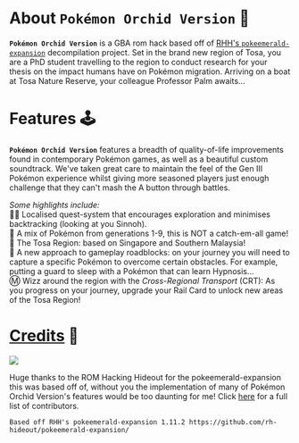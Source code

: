 # About `Pokémon Orchid Version` 🌸

**`Pokémon Orchid Version`** is a GBA rom hack based off of [RHH's `pokeemerald-expansion`](https://github.com/rh-hideout/pokeemerald-expansion) decompilation project. Set in the brand new region of Tosa, you are a PhD student travelling to the region to conduct research for your thesis on the impact humans have on Pokémon migration. Arriving on a boat at Tosa Nature Reserve, your colleague Professor Palm awaits...

# Features 🕹️

**`Pokémon Orchid Version`** features a breadth of quality-of-life improvements found in contemporary Pokémon games, as well as a beautiful custom soundtrack. We've taken great care to maintain the feel of the Gen III Pokémon experience whilst giving more seasoned players just enough challenge that they can't mash the A button through battles.

*Some highlights include:*<br />
👋🏻 Localised quest-system that encourages exploration and minimises backtracking (looking at you Sinnoh).<br />
🦓 A mix of Pokémon from generations 1-9, this is NOT a catch-em-all game!<br />
🌴 The Tosa Region: based on Singapore and Southern Malaysia!<br />
🚧 A new approach to gameplay roadblocks: on your journey you will need to capture a specific Pokémon to overcome certain obstacles. For example, putting a guard to sleep with a Pokémon that can learn Hypnosis...<br />
Ⓜ️ Wizz around the region with the *Cross-Regional Transport* (CRT): As you progress on your journey, upgrade your Rail Card to unlock new areas of the Tosa Region!<br />

# [Credits](CREDITS.md) 🤝

 [![](https://img.shields.io/github/all-contributors/rh-hideout/pokeemerald-expansion/master)](CREDITS.md)

Huge thanks to the ROM Hacking Hideout for the pokeemerald-expansion this was based off of, without you the implementation of many of Pokémon Orchid Version's features would be too daunting for me!
Click [here](CREDITS.md) for a full list of contributors.

```
Based off RHH's pokeemerald-expansion 1.11.2 https://github.com/rh-hideout/pokeemerald-expansion/
```